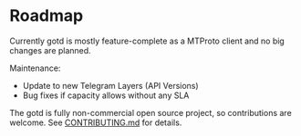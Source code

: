 # Roadmap

Currently gotd is mostly feature-complete as a MTProto client and
no big changes are planned.

Maintenance:
- Update to new Telegram Layers (API Versions)
- Bug fixes if capacity allows without any SLA

The gotd is fully non-commercial open source project, so
contributions are welcome. See [CONTRIBUTING.md](CONTRIBUTING.md) for details.
